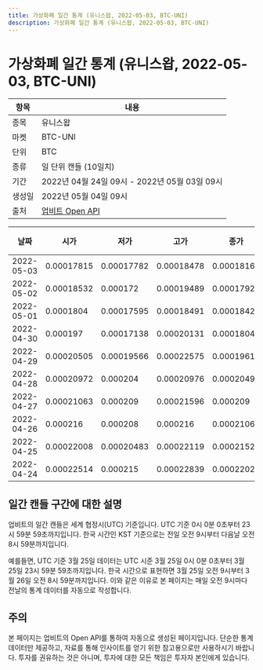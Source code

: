 ```yaml
---
title: 가상화폐 일간 통계 (유니스왑, 2022-05-03, BTC-UNI)
description: 가상화폐 일간 통계 (유니스왑, 2022-05-03, BTC-UNI)
---
```



가상화폐 일간 통계 (유니스왑, 2022-05-03, BTC-UNI)
===

|항목|내용|
|--|--|
|종목|유니스왑|
|마켓|BTC-UNI|
|단위|BTC|
|종류|일 단위 캔들 (10일치)|
|기간|2022년 04월 24일 09시 - 2022년 05월 03일 09시|
|생성일|2022년 05월 04일 09시|
|출처|[업비트 Open API](https://docs.upbit.com)|


|날짜|시가|저가|고가|종가|비고|
|--|--|--|--|--|--|
|2022-05-03|0.00017815|0.00017782|0.00018478|0.00018166|    |
|2022-05-02|0.00018532|0.000172|0.00019489|0.00017924|    |
|2022-05-01|0.0001804|0.00017595|0.00018491|0.00018423|    |
|2022-04-30|0.000197|0.00017138|0.00020131|0.0001804|    |
|2022-04-29|0.00020505|0.00019566|0.00022575|0.00019613|    |
|2022-04-28|0.00020972|0.000204|0.00020976|0.00020497|    |
|2022-04-27|0.00021063|0.000209|0.00021596|0.000209|    |
|2022-04-26|0.000216|0.000208|0.000216|0.00021064|    |
|2022-04-25|0.00022008|0.00020483|0.00022119|0.00021529|    |
|2022-04-24|0.00022514|0.000215|0.00022839|0.00022024|    |


일간 캔들 구간에 대한 설명
---


업비트의 일간 캔들은 세계 협정시(UTC) 기준입니다. 
UTC 기준 0시 0분 0초부터 23시 59분 59초까지입니다. 
한국 시간인 KST 기준으로는 전일 오전 9시부터 다음날 오전 8시 59분까지입니다. 


예를들면, UTC 기준 3월 25일 데이터는 UTC 시준 3월 25일 0시 0분 0초부터 3월 25일 23시 59분 59초까지입니다. 
한국 시간으로 표현하면 3월 25일 오전 9시부터 3월 26일 오전 8시 59분까지입니다. 
이와 같은 이유로 본 페이지는 매일 오전 9시마다 전날의 통계 데이터를 자동으로 작성합니다. 


주의
---


본 페이지는 업비트의 Open API를 통하여 자동으로 생성된 페이지입니다. 
단순한 통계 데이터만 제공하고, 자료를 통해 인사이트를 얻기 위한 참고용으로만 사용하시기 바랍니다. 
투자를 권유하는 것은 아니며, 투자에 대한 모든 책임은 투자자 본인에게 있습니다. 
